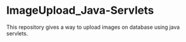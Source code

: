 # ImageUpload_Java-Servlets
This repository gives a way to upload images on database using java servlets.
